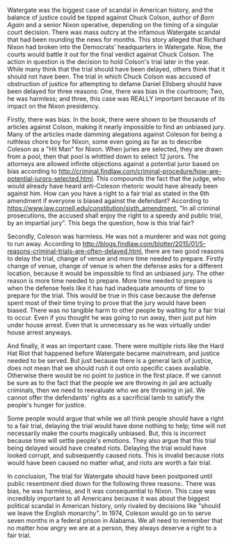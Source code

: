 Watergate was the biggest case of scandal in American history, and the balance of justice could be tipped against Chuck Colson, author of *Born Again* and a senior Nixon operative, depending on the timing of a singular court decision. There was mass outcry at the infamous Watergate scandal that had been rounding the news for months. This story alleged that Richard Nixon had broken into the Democrats' headquarters in Watergate. Now, the courts would battle it out for the final verdict against Chuck Colson. The action in question is the decision to hold Colson's trial later in the year. While many think that the trial should have been delayed, others think that it should not have been. The trial in which Chuck Colson was accused of obstruction of justice for attempting to defame Daniel Ellsberg should have been delayed for three reasons: One, there was bias in the courtroom; Two, he was harmless; and three, this case was REALLY important because of its impact on the Nixon presidency.

Firstly, there was bias. In the book, there were shown to be thousands of articles against Colson, making it nearly impossible to find an unbiased jury. Many of the articles made damming alegations against Coleson for being a ruthless chore boy for Nixon, some even going as far as to describe Coleson as a "Hit Man" for Nixon. When juries are selected, they are drawn from a pool, then that pool is whittled down to select 12 jurors. The attorneys are allowed infinite objections against a potential juror based on bias according to http://criminal.findlaw.com/criminal-procedure/how-are-potential-jurors-selected.html. This compounds the fact that the judge, who would already have heard anti-Coleson rhetoric would have already been against him. How can you have a right to a fair trial as stated in the 6th amendment if everyone is biased against the defendant? According to https://www.law.cornell.edu/constitution/sixth_amendment, "In all criminal prosecutions, the accused shall enjoy the right to a speedy and public trial, by an impartial jury". This begs the question, how is this trial fair?

Secondly, Coleson was harmless. He was not a murderer and was not going to run away. According to http://blogs.findlaw.com/blotter/2015/01/5-reasons-criminal-trials-are-often-delayed.html, there are two good reasons to delay the trial, change of venue and more time needed to prepare. Firstly change of venue, change of venue is when the defense asks for a different location, because it would be impossible to find an unbiased jury. The other reason is more time needed to prepare. More time needed to prepare is when the defense feels like it has had inadequate amounts of time to prepare for the trial. This would be true in this case because the defense spent most of their time trying to prove that the jury would have been biased. There was no tangible harm to other people by waiting for a fair trial to occur. Even if you thought he was going to run away, then just put him under house arrest. Even that is unnecessary as he was virtually under house arrest anyways. 

And finally, it was an important case. There were multiple riots like the Hard Hat Riot that happened before Watergate became mainstream, and justice needed to be served. But just because there is a general lack of justice, does not mean that we should rush it out onto specific cases available. Otherwise there would be no point to justice in the first place. If we cannot be sure as to the fact that the people we are throwing in jail are actually criminals, then we need to reevaluate who we are throwing in jail. We cannot offer the defendants' rights as a sacrificial lamb to satisfy the people's hunger for justice.

Some people would argue that while we all think people should have a right to a fair trial, delaying the trial would have done nothing to help; time will not necessarily make the courts magically unbiased. But, this is incorrect because time will settle people's emotions. They also argue that this trial being delayed would have created riots. Delaying the trial would have looked corrupt, and subsequently caused riots. This is invalid because riots would have been caused no matter what, and riots are worth a fair trial. 

In conclusion, The trial for Watergate should have been postponed until public resentment died down for the following three reasons:. There was bias, he was harmless, and It was consequential to Nixon. This case was incredibly important to all Americans because it was about the biggest political scandal in American history, only rivaled by decisions like "should we leave the English monarchy". In 1974, Coleson would go on to serve seven months in a federal prison in Alabama. We all need to remember that no matter how angry we are at a person, they always deserve a right to a fair trial. 
